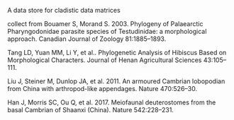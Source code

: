 A data store for cladistic data matrices

collect from
Bouamer S, Morand S. 2003. Phylogeny of Palaearctic Pharyngodonidae parasite species of Testudinidae: a morphological approach. Canadian Journal of Zoology 81:1885–1893.

Tang LD, Yuan MM, Li Y, et al.. Phylogenetic Analysis of Hibiscus Based on Morphological Characters. Journal of Henan Agricultural Sciences 43:105–111.

Liu J, Steiner M, Dunlop JA, et al. 2011. An armoured Cambrian lobopodian from China with arthropod-like appendages. Nature 470:526–30.

Han J, Morris SC, Ou Q, et al. 2017. Meiofaunal deuterostomes from the basal Cambrian of Shaanxi (China). Nature 542:228–231.